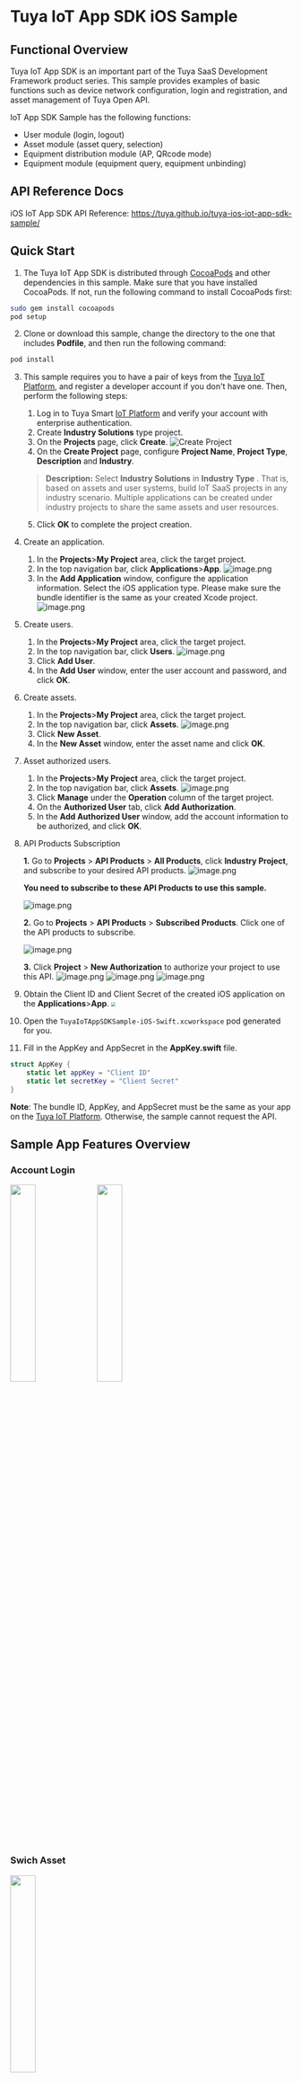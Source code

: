 # Tuya IoT App SDK iOS Sample

## Functional Overview

Tuya IoT App SDK is an important part of the Tuya SaaS Development Framework product series. This sample provides examples of basic functions such as device network configuration, login and registration, and asset management of Tuya Open API.

IoT App SDK Sample has the following functions:

- User module (login, logout)
- Asset module (asset query, selection)
- Equipment distribution module (AP, QRcode mode)
- Equipment module (equipment query, equipment unbinding)

## API Reference Docs

iOS IoT App SDK API Reference: https://tuya.github.io/tuya-ios-iot-app-sdk-sample/

## Quick Start

1. The Tuya IoT App SDK is distributed through [CocoaPods](http://cocoapods.org/) and other dependencies in this sample. Make sure that you have installed CocoaPods. If not, run the following command to install CocoaPods first:

```bash
sudo gem install cocoapods
pod setup
```

2. Clone or download this sample, change the directory to the one that includes **Podfile**, and then run the following command:

```bash
pod install
```

3. This sample requires you to have a pair of keys from the [Tuya IoT Platform](https://developer.tuya.com/), and register a developer account if you don't have one. Then, perform the following steps:

   1. Log in to Tuya Smart [IoT Platform](https://iot.tuya.com/cloud/) and verify your account with enterprise authentication.
   2. Create **Industry Solutions** type project.
   3. On the **Projects** page, click **Create**.
      ![Create Project](https://images.tuyacn.com/app/iotappsample/en/cr_product_new.png)
   4. On the **Create Project** page, configure **Project Name**, **Project Type**, **Description** and **Industry**.

   > **Description:** Select **Industry Solutions** in **Industry Type** . That is, based on assets and user systems, build IoT SaaS projects in any industry scenario. Multiple applications can be created under industry projects to share the same assets and user resources.

   5. Click **OK** to complete the project creation.

4. Create an application.

   1. In the **Projects**>**My Project** area, click the target project.
   2. In the top navigation bar, click **Applications**>**App**.
      ![image.png](https://images.tuyacn.com/app/iotappsample/en/cr_app_new.png)
   3. In the **Add Application** window, configure the application information. Select the iOS application type. Please make sure the bundle identifier is the same as your created Xcode project.
      ![image.png](https://images.tuyacn.com/fe-static/docs/img/a17b897e-4db2-4b1a-8097-d49f6eb74f34.png)

5. Create users.

   1. In the **Projects**>**My Project** area, click the target project.
   2. In the top navigation bar, click **Users**.
      ![image.png](https://images.tuyacn.com/app/iotappsample/en/cr_user_new.png)
   3. Click **Add User**.
   4. In the **Add User** window, enter the user account and password, and click **OK**.

6. Create assets.

   1. In the **Projects**>**My Project** area, click the target project.
   2. In the top navigation bar, click **Assets**.
      ![image.png](https://images.tuyacn.com/app/iotappsample/en/addAsset.png)
   3. Click **New Asset**.
   4. In the **New Asset** window, enter the asset name and click **OK**.

7. Asset authorized users.

   1. In the **Projects**>**My Project** area, click the target project.
   2. In the top navigation bar, click **Assets**.
      ![image.png](https://images.tuyacn.com/app/iotappsample/en/cr_auth_new.png)
   3. Click **Manage** under the **Operation** column of the target project.
   4. On the **Authorized User** tab, click **Add Authorization**.
   5. In the **Add Authorized User** window, add the account information to be authorized, and click **OK**.
   
8. API Products Subscription

   **1.** Go to **Projects** > **API Products** > **All Products**, click **Industry Project**, and subscribe to your desired API products.
	![image.png](https://images.tuyacn.com/app/Hanh/APIproducts.png)
	
	**You need to subscribe to these API Products to use this sample.**
	
	![image.png](https://images.tuyacn.com/app/hass/open_api_products.jpg)
	
	**2.** Go to **Projects** > **API Products** > **Subscribed Products**. Click one of the API products to subscribe.
	
	![image.png](https://images.tuyacn.com/app/Hanh/buyapi.png)
	
	**3.** Click **Project** > **New Authorization** to authorize your project to use this API.
	![image.png](https://images.tuyacn.com/app/Hanh/tip.png)
	![image.png](https://images.tuyacn.com/app/Hanh/newauthorization.png)
	![image.png](https://images.tuyacn.com/app/Hanh/apiproductauthorization.png)

9. Obtain the Client ID and Client Secret of the created iOS application on the **Applications**>**App**.
   <img src="https://images.tuyacn.com/app/hass/ios_keys_intro.png" style="zoom:50%;" />
10. Open the `TuyaIoTAppSDKSample-iOS-Swift.xcworkspace` pod generated for you.

11. Fill in the AppKey and AppSecret in the **AppKey.swift** file.

```swift
struct AppKey {
    static let appKey = "Client ID"
    static let secretKey = "Client Secret"
}
```

**Note**: The bundle ID, AppKey, and AppSecret must be the same as your app on the [Tuya IoT Platform](https://iot.tuya.com). Otherwise, the sample cannot request the API.

## Sample App Features Overview

### Account Login

<img src="https://images.tuyacn.com/app/IoTAppSDK/ios_iot_sdk_login.png" width="30%" /> 
<img src="https://images.tuyacn.com/app/IoTAppSDK/android_home.png" width="30%" /> 

### Swich Asset

<img src="https://images.tuyacn.com/app/IoTAppSDK/ios_iot_sdk_switchAsset.png" width="30%" /> 

### Device Network Pairing

<img src="https://images.tuyacn.com/app/IoTAppSDK/ios_iot_sdk_ap.png" width="30%" /> 
<img src="https://images.tuyacn.com/app/IoTAppSDK/ios_iot_sdk_qrMode.png" width="30%" /> 
<img src="https://images.tuyacn.com/app/IoTAppSDK/android_nb_device.png" width="30%" /> 
<img src="https://images.tuyacn.com/app/IoTAppSDK/android_wired.png" width="30%" /> 

### Device List and Details

<img src="https://images.tuyacn.com/app/IoTAppSDK/ios_iot_sdk_deviceList.png" width="30%" /> 
<img src="https://images.tuyacn.com/app/IoTAppSDK/ios_iot_sdk_deviceDetail2.png" width="30%" /> 

## Issue Feedback

You can provide feedback on your issue via **GitHub Issue** or [Ticket](https://service.console.tuya.com).

## License

Tuya iOS IoT App SDK Sample is available under the MIT license. Please see the [LICENSE](LICENSE) file for more info.

